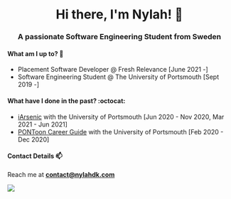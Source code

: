 <h1 align="center"> Hi there, I'm Nylah! 🌸 </h1>
<h3 align="center">A passionate Software Engineering Student from Sweden</h3>

#### What am I up to? 🐨
* Placement Software Developer @ Fresh Relevance [June 2021 -]
* Software Engineering Student @ The University of Portsmouth [Sept 2019 -]

#### What have I done in the past? :octocat:
* [iArsenic](https://github.com/portsoc/iArsenic) with the University of Portsmouth [Jun 2020 - Nov 2020, Mar 2021 - Jun 2021]
* [PONToon Career Guide](https://github.com/pontoonapps/CareerGuide) with the University of Portsmouth [Feb 2020 - Dec 2020]

#### Contact Details 📫
Reach me at **contact@nylahdk.com**

![](https://komarev.com/ghpvc/?username=TxJson&color=ff69b4)
